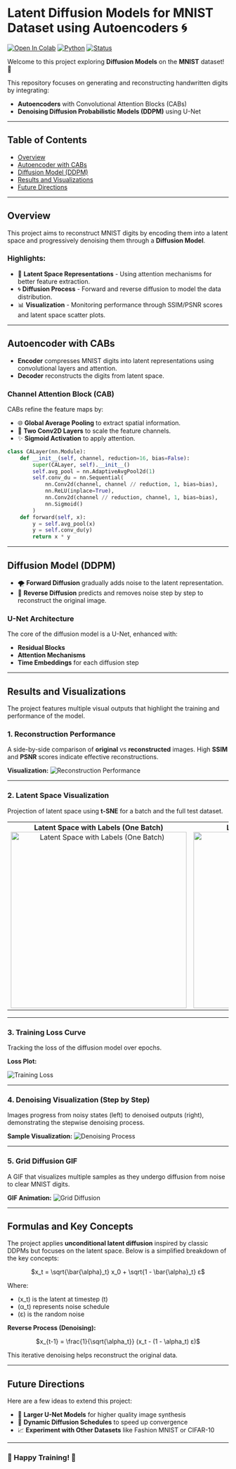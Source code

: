 # **Latent Diffusion Models for MNIST Dataset using Autoencoders 🌀**

[![Open In Colab](https://colab.research.google.com/assets/colab-badge.svg)](https://colab.research.google.com/drive/14pAGmyrSIaKhb6eVCmHPOk8dlxQ-aydW?usp=sharing)
[![Python](https://img.shields.io/badge/python-3.7%20%7C%203.8%20%7C%203.9-blue)](https://www.python.org/downloads/release/python-380/)
[![Status](https://img.shields.io/badge/status-active-green)]()

Welcome to this project exploring **Diffusion Models** on the **MNIST** dataset! 🚀

This repository focuses on generating and reconstructing handwritten digits by integrating:
- **Autoencoders** with Convolutional Attention Blocks (CABs)
- **Denoising Diffusion Probabilistic Models (DDPM)** using U-Net

---

## **Table of Contents**
- [Overview](#overview)
- [Autoencoder with CABs](#autoencoder-with-cabs)
- [Diffusion Model (DDPM)](#diffusion-model-ddpm)
- [Results and Visualizations](#results-and-visualizations)
- [Future Directions](#future-directions)

---

## **Overview**
This project aims to reconstruct MNIST digits by encoding them into a latent space and progressively denoising them through a **Diffusion Model**.

### Highlights:
- 🧠 **Latent Space Representations** - Using attention mechanisms for better feature extraction.
- 🌀 **Diffusion Process** - Forward and reverse diffusion to model the data distribution.
- 📊 **Visualization** - Monitoring performance through SSIM/PSNR scores and latent space scatter plots.

---

## **Autoencoder with CABs**
- **Encoder** compresses MNIST digits into latent representations using convolutional layers and attention.
- **Decoder** reconstructs the digits from latent space.

### Channel Attention Block (CAB)
CABs refine the feature maps by:
- 🌐 **Global Average Pooling** to extract spatial information.
- 🔄 **Two Conv2D Layers** to scale the feature channels.
- ✨ **Sigmoid Activation** to apply attention.

```python
class CALayer(nn.Module):
    def __init__(self, channel, reduction=16, bias=False):
        super(CALayer, self).__init__()
        self.avg_pool = nn.AdaptiveAvgPool2d(1)
        self.conv_du = nn.Sequential(
            nn.Conv2d(channel, channel // reduction, 1, bias=bias),
            nn.ReLU(inplace=True),
            nn.Conv2d(channel // reduction, channel, 1, bias=bias),
            nn.Sigmoid()
        )
    def forward(self, x):
        y = self.avg_pool(x)
        y = self.conv_du(y)
        return x * y
```

---

## **Diffusion Model (DDPM)**
- 🌪️ **Forward Diffusion** gradually adds noise to the latent representation.
- 🌟 **Reverse Diffusion** predicts and removes noise step by step to reconstruct the original image.

### U-Net Architecture
The core of the diffusion model is a U-Net, enhanced with:
- **Residual Blocks**
- **Attention Mechanisms**
- **Time Embeddings** for each diffusion step

---

## **Results and Visualizations**
The project features multiple visual outputs that highlight the training and performance of the model.

### 1. **Reconstruction Performance**
A side-by-side comparison of **original** vs **reconstructed** images. High **SSIM** and **PSNR** scores indicate effective reconstructions.

**Visualization:**
![Reconstruction Performance](assets/latent_performance_reconstruction.png)

---

### 2. **Latent Space Visualization**
Projection of latent space using **t-SNE** for a batch and the full test dataset.


<table>
  <tr>
    <td align="center">
      <strong>Latent Space with Labels (One Batch)</strong><br>
      <img src="assets/Latent_Space_Visualization_with_Labels_one_batch.png" alt="Latent Space with Labels (One Batch)" width="400px">
    </td>
    <td align="center">
      <strong>Latent Space (Full Test Dataset)</strong><br>
      <img src="assets/Latent_Space_Visualization_with_Labels_full_test.png" alt="Latent Space Full Test" width="400px">
    </td>
  </tr>
</table>

---

### 3. **Training Loss Curve**
Tracking the loss of the diffusion model over epochs.

**Loss Plot:**


![Training Loss](assets/diffusion_tarin_loss.png)

---

### 4. **Denoising Visualization (Step by Step)**
Images progress from noisy states (left) to denoised outputs (right), demonstrating the stepwise denoising process.

**Sample Visualization:**
![Denoising Process](assets/sample_denoising_x1000_to_x0.png)

---

### 5. **Grid Diffusion GIF**
A GIF that visualizes multiple samples as they undergo diffusion from noise to clear MNIST digits.

**GIF Animation:**
![Grid Diffusion](assets/grid_diffusion_gif.gif)

---

## **Formulas and Key Concepts**
The project applies **unconditional latent diffusion** inspired by classic DDPMs but focuses on the latent space. Below is a simplified breakdown of the key concepts:

<p align="center">
$x_t = \sqrt{\bar{\alpha}_t} x_0 + \sqrt{1 - \bar{\alpha}_t} ε$
</p>

Where:
- \(x_t\) is the latent at timestep \(t\)
- \(α_t\) represents noise schedule
- \(ε\) is the random noise

**Reverse Process (Denoising):**
<p align="center">
$x_{t-1} = \frac{1}{\sqrt{\alpha_t}} (x_t - (1 - \alpha_t) ε)$
</p>

This iterative denoising helps reconstruct the original data.

---

## **Future Directions**
Here are a few ideas to extend this project:
- 🧱 **Larger U-Net Models** for higher quality image synthesis
- 🔄 **Dynamic Diffusion Schedules** to speed up convergence
- 📈 **Experiment with Other Datasets** like Fashion MNIST or CIFAR-10

---

### 🚀 Happy Training! 🧠

